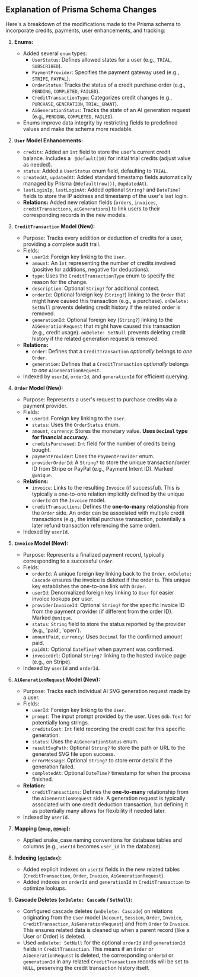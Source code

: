 ## Explanation of Prisma Schema Changes

Here's a breakdown of the modifications made to the Prisma schema to incorporate credits, payments, user enhancements, and tracking:

1.  **Enums:**

    - Added several `enum` types:
      - `UserStatus`: Defines allowed states for a user (e.g., `TRIAL`, `SUBSCRIBED`).
      - `PaymentProvider`: Specifies the payment gateway used (e.g., `STRIPE`, `PAYPAL`).
      - `OrderStatus`: Tracks the status of a credit purchase order (e.g., `PENDING`, `COMPLETED`, `FAILED`).
      - `CreditTransactionType`: Categorizes credit changes (e.g., `PURCHASE`, `GENERATION`, `TRIAL_GRANT`).
      - `AiGenerationStatus`: Tracks the state of an AI generation request (e.g., `PENDING`, `COMPLETED`, `FAILED`).
    - Enums improve data integrity by restricting fields to predefined values and make the schema more readable.

2.  **`User` Model Enhancements:**

    - `credits`: Added an `Int` field to store the user's current credit balance. Includes a ` @default(10)` for initial trial credits (adjust value as needed).
    - `status`: Added a `UserStatus` enum field, defaulting to `TRIAL`.
    - `createdAt`, `updatedAt`: Added standard timestamp fields automatically managed by Prisma (`@default(now())`, `@updatedAt`).
    - `lastLoginIp`, `lastLoginAt`: Added optional `String?` and `DateTime?` fields to store the IP address and timestamp of the user's last login.
    - **Relations:** Added new relation fields (`orders`, `invoices`, `creditTransactions`, `aiGenerations`) to link users to their corresponding records in the new models.

3.  **`CreditTransaction` Model (New):**

    - Purpose: Tracks every addition or deduction of credits for a user, providing a complete audit trail.
    - Fields:
      - `userId`: Foreign key linking to the `User`.
      - `amount`: An `Int` representing the number of credits involved (positive for additions, negative for deductions).
      - `type`: Uses the `CreditTransactionType` enum to specify the reason for the change.
      - `description`: Optional `String?` for additional context.
      - `orderId`: Optional foreign key (`String?`) linking to the `Order` that might have caused this transaction (e.g., a purchase). `onDelete: SetNull` prevents deleting credit history if the related order is removed.
      - `generationId`: Optional foreign key (`String?`) linking to the `AiGenerationRequest` that might have caused this transaction (e.g., credit usage). `onDelete: SetNull` prevents deleting credit history if the related generation request is removed.
    - **Relations:**
      - `order`: Defines that a `CreditTransaction` _optionally_ belongs to _one_ `Order`.
      - `generation`: Defines that a `CreditTransaction` _optionally_ belongs to _one_ `AiGenerationRequest`.
    - Indexed by `userId`, `orderId`, and `generationId` for efficient querying.

4.  **`Order` Model (New):**

    - Purpose: Represents a user's request to purchase credits via a payment provider.
    - Fields:
      - `userId`: Foreign key linking to the `User`.
      - `status`: Uses the `OrderStatus` enum.
      - `amount`, `currency`: Stores the monetary value. **Uses `Decimal` type for financial accuracy.**
      - `creditsPurchased`: `Int` field for the number of credits being bought.
      - `paymentProvider`: Uses the `PaymentProvider` enum.
      - `providerOrderId`: A `String?` to store the unique transaction/order ID from Stripe or PayPal (e.g., Payment Intent ID). Marked `@unique`.
    - **Relations:**
      - `invoice`: Links to the resulting `Invoice` (if successful). This is typically a one-to-one relation implicitly defined by the unique `orderId` on the `Invoice` model.
      - `creditTransactions`: Defines the **one-to-many** relationship from the `Order` side. An order can be associated with multiple credit transactions (e.g., the initial purchase transaction, potentially a later refund transaction referencing the same order).
    - Indexed by `userId`.

5.  **`Invoice` Model (New):**

    - Purpose: Represents a finalized payment record, typically corresponding to a successful `Order`.
    - Fields:
      - `orderId`: A unique foreign key linking back to the `Order`. `onDelete: Cascade` ensures the invoice is deleted if the order is. This unique key establishes the one-to-one link with `Order`.
      - `userId`: Denormalized foreign key linking to `User` for easier invoice lookups per user.
      - `providerInvoiceId`: Optional `String?` for the specific Invoice ID from the payment provider (if different from the order ID). Marked `@unique`.
      - `status`: `String` field to store the status reported by the provider (e.g., 'paid', 'open').
      - `amountPaid`, `currency`: Uses `Decimal` for the confirmed amount paid.
      - `paidAt`: Optional `DateTime?` when payment was confirmed.
      - `invoiceUrl`: Optional `String?` linking to the hosted invoice page (e.g., on Stripe).
    - Indexed by `userId` and `orderId`.

6.  **`AiGenerationRequest` Model (New):**

    - Purpose: Tracks each individual AI SVG generation request made by a user.
    - Fields:
      - `userId`: Foreign key linking to the `User`.
      - `prompt`: The input prompt provided by the user. Uses `@db.Text` for potentially long strings.
      - `creditsCost`: `Int` field recording the credit cost for this specific generation.
      - `status`: Uses the `AiGenerationStatus` enum.
      - `resultSvgPath`: Optional `String?` to store the path or URL to the generated SVG file upon success.
      - `errorMessage`: Optional `String?` to store error details if the generation failed.
      - `completedAt`: Optional `DateTime?` timestamp for when the process finished.
    - **Relation:**
      - `creditTransactions`: Defines the **one-to-many** relationship from the `AiGenerationRequest` side. A generation request is typically associated with one credit deduction transaction, but defining it as potentially many allows for flexibility if needed later.
    - Indexed by `userId`.

7.  **Mapping (`@map`, `@@map`):**

    - Applied snake_case naming conventions for database tables and columns (e.g., `userId` becomes `user_id` in the database).

8.  **Indexing (`@@index`):**

    - Added explicit indexes on `userId` fields in the new related tables (`CreditTransaction`, `Order`, `Invoice`, `AiGenerationRequest`).
    - Added indexes on `orderId` and `generationId` in `CreditTransaction` to optimize lookups.

9.  **Cascade Deletes (`onDelete: Cascade` / `SetNull`):**
    - Configured cascade deletes (`onDelete: Cascade`) on relations originating from the `User` model (`Account`, `Session`, `Order`, `Invoice`, `CreditTransaction`, `AiGenerationRequest`) and from `Order` to `Invoice`. This ensures related data is cleaned up when a parent record (like a User or Order) is deleted.
    - Used `onDelete: SetNull` for the optional `orderId` and `generationId` fields in `CreditTransaction`. This means if an `Order` or `AiGenerationRequest` is deleted, the corresponding `orderId` or `generationId` in any related `CreditTransaction` records will be set to `NULL`, preserving the credit transaction history itself.
